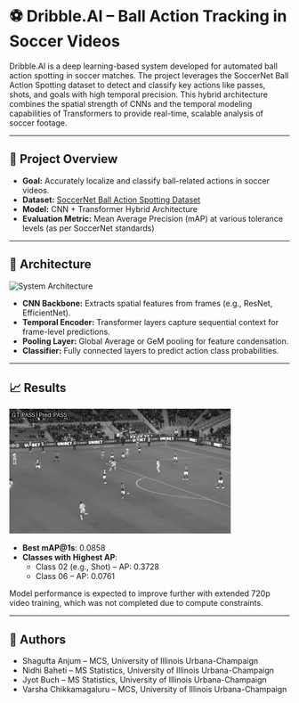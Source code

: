 # ⚽ Dribble.AI – Ball Action Tracking in Soccer Videos

Dribble.AI is a deep learning-based system developed for automated ball action spotting in soccer matches. The project leverages the SoccerNet Ball Action Spotting dataset to detect and classify key actions like passes, shots, and goals with high temporal precision. This hybrid architecture combines the spatial strength of CNNs and the temporal modeling capabilities of Transformers to provide real-time, scalable analysis of soccer footage.

---

## 📌 Project Overview

- **Goal:** Accurately localize and classify ball-related actions in soccer videos.
- **Dataset:** [SoccerNet Ball Action Spotting Dataset](https://www.soccer-net.org/tasks/ball-action-spotting)
- **Model:** CNN + Transformer Hybrid Architecture
- **Evaluation Metric:** Mean Average Precision (mAP) at various tolerance levels (as per SoccerNet standards)

---

## 🧠 Architecture 
![System Architecture](images/system_architecture.png)

- **CNN Backbone:** Extracts spatial features from frames (e.g., ResNet, EfficientNet).
- **Temporal Encoder:** Transformer layers capture sequential context for frame-level predictions.
- **Pooling Layer:** Global Average or GeM pooling for feature condensation.
- **Classifier:** Fully connected layers to predict action class probabilities.

---

## 📈 Results 
![Prediction Demo](images/prediction_demo.gif)
- **Best mAP@1s**: 0.0858
- **Classes with Highest AP**:
  - Class 02 (e.g., Shot) – AP: 0.3728
  - Class 06 – AP: 0.0761

Model performance is expected to improve further with extended 720p video training, which was not completed due to compute constraints.

--- 

## 👥 Authors
- Shagufta Anjum – MCS, University of Illinois Urbana-Champaign
- Nidhi Baheti – MS Statistics, University of Illinois Urbana-Champaign
- Jyot Buch – MS Statistics, University of Illinois Urbana-Champaign
- Varsha Chikkamagaluru – MCS, University of Illinois Urbana-Champaign
